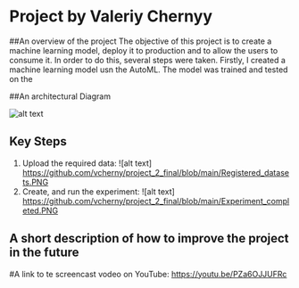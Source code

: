 # Project by Valeriy Chernyy

##An overview of the project
The objective of this project is to create a machine learning model, deploy it to production and to allow the users to consume it.
In order to do this, several steps were taken. Firstly, I created a machine learning model usn the AutoML. The model was trained and tested on the

##An architectural Diagram

![alt text](http://url/to/img.png)

## Key Steps
1. Upload the required data:
![alt text] https://github.com/vcherny/project_2_final/blob/main/Registered_datasets.PNG
2. Create, and run the experiment: 
![alt text] https://github.com/vcherny/project_2_final/blob/main/Experiment_completed.PNG


## A short description of how to improve the project in the future

#A link to te screencast vodeo on YouTube: https://youtu.be/PZa6OJJUFRc
